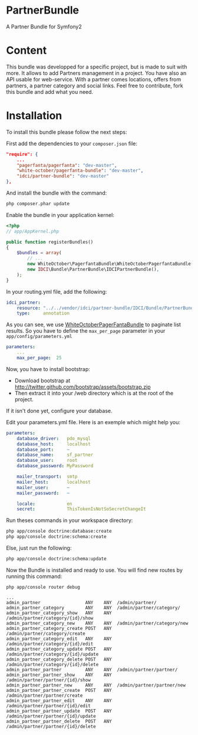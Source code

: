 PartnerBundle
===============

A Partner Bundle for Symfony2

Content
=======

This bundle was developped for a specific project, but is made to suit with more. It allows to add Partners management in a project.
You have also an API usable for web-service. With a partner comes locations, offers from partners, a partner category and social links.
Feel free to contribute, fork this bundle and add what you need.

Installation
============

To install this bundle please follow the next steps:

First add the dependencies to your `composer.json` file:

```json
"require": {
    ...
    "pagerfanta/pagerfanta": "dev-master",
    "white-october/pagerfanta-bundle": "dev-master",
    "idci/partner-bundle": "dev-master"
},
```

And install the bundle with the command:

```sh
php composer.phar update
```

Enable the bundle in your application kernel:

```php
<?php
// app/AppKernel.php

public function registerBundles()
{
    $bundles = array(
        // ...
        new WhiteOctober\PagerfantaBundle\WhiteOctoberPagerfantaBundle(),
        new IDCI\Bundle\PartnerBundle\IDCIPartnerBundle(),
    );
}
```

In your routing.yml file, add the following:

```yml
idci_partner:
    resource: "../../vendor/idci/partner-bundle/IDCI/Bundle/PartnerBundle/Controller"
    type:     annotation
```

As you can see, we use [WhiteOctoberPagerFantaBundle](https://github.com/whiteoctober/WhiteOctoberPagerfantaBundle) to paginate list results.
So you have to define the `max_per_page` parameter in your `app/config/parameters.yml`

```yml
parameters:
    ...
    max_per_page:  25
```
Now, you have to install bootstrap: 

 * Download bootstrap at http://twitter.github.com/bootstrap/assets/bootstrap.zip
 * Then extract it into your /web directory which is at the root of the project.

If it isn't done yet, configure your database.

Edit your parameters.yml file. Here is an exemple which might help you:

```yml
parameters:
    database_driver:   pdo_mysql
    database_host:     localhost
    database_port:     ~
    database_name:     sf_partner
    database_user:     root
    database_password: MyPassword

    mailer_transport:  smtp
    mailer_host:       localhost
    mailer_user:       ~
    mailer_password:   ~

    locale:            en
    secret:            ThisTokenIsNotSoSecretChangeIt
```

Run theses commands in your workspace directory:

```sh
php app/console doctrine:database:create
php app/console doctrine:schema:create
```

Else, just run the following:

```sh
php app/console doctrine:schema:update
```

Now the Bundle is installed and ready to use. You will find new routes by running this command:

    php app/console router debug

    ...
    admin_partner                 ANY    ANY  /admin/partner/
    admin_partner_category        ANY    ANY  /admin/partner/category/
    admin_partner_category_show   ANY    ANY  /admin/partner/category/{id}/show
    admin_partner_category_new    ANY    ANY  /admin/partner/category/new
    admin_partner_category_create POST   ANY  /admin/partner/category/create
    admin_partner_category_edit   ANY    ANY  /admin/partner/category/{id}/edit
    admin_partner_category_update POST   ANY  /admin/partner/category/{id}/update
    admin_partner_category_delete POST   ANY  /admin/partner/category/{id}/delete
    admin_partner_partner         ANY    ANY  /admin/partner/partner/
    admin_partner_partner_show    ANY    ANY  /admin/partner/partner/{id}/show
    admin_partner_partner_new     ANY    ANY  /admin/partner/partner/new
    admin_partner_partner_create  POST   ANY  /admin/partner/partner/create
    admin_partner_partner_edit    ANY    ANY  /admin/partner/partner/{id}/edit
    admin_partner_partner_update  POST   ANY  /admin/partner/partner/{id}/update
    admin_partner_partner_delete  POST   ANY  /admin/partner/partner/{id}/delete

